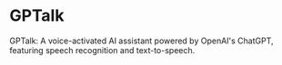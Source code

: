 # GPTalk
GPTalk: A voice-activated AI assistant powered by OpenAI's ChatGPT, featuring speech recognition and text-to-speech.
